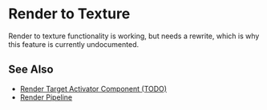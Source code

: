 # Render to Texture

<!-- PAGE IS TODO -->

Render to texture functionality is working, but needs a rewrite, which is why this feature is currently undocumented.

## See Also

* [Render Target Activator Component (TODO)](render-target-activator-component.md)
* [Render Pipeline](../render-pipeline/render-pipeline-overview.md)

